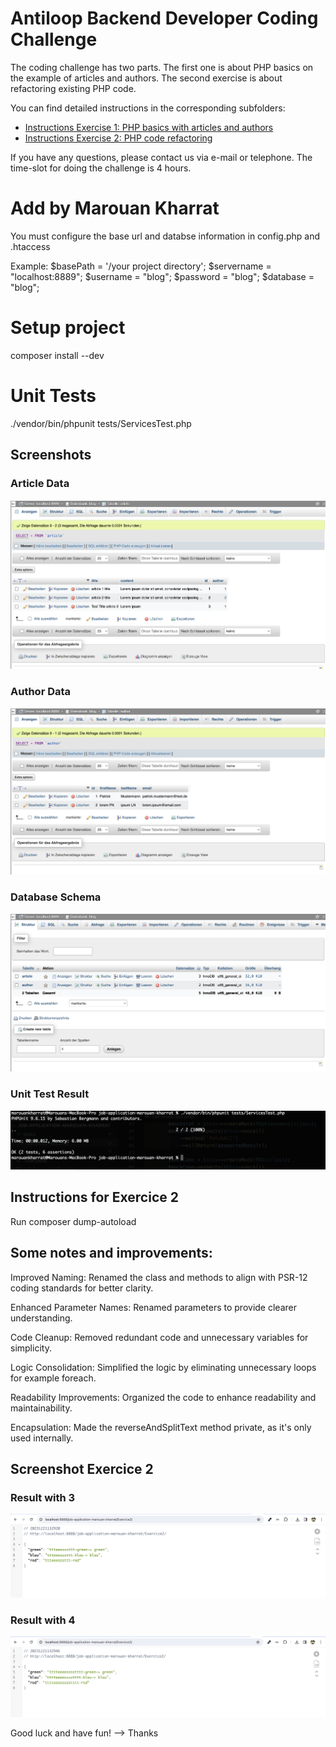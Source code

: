 # Antiloop Backend Developer Coding Challenge

The coding challenge has two parts. The first one is about PHP basics on the example of articles and authors. The second exercise is about refactoring existing PHP code.

You can find detailed instructions in the corresponding subfolders:
- [Instructions Exercise 1: PHP basics with articles and authors](exercise-1/Instructions.md)
- [Instructions Exercise 2: PHP code refactoring](exercise-2/Instructions.md)

If you have any questions, please contact us via e-mail or telephone. The time-slot for doing the challenge is 4 hours.


# Add by Marouan Kharrat

You must configure the base url and databse information in config.php and .htaccess

Example: 
$basePath = '/your project directory';
$servername = "localhost:8889";
$username = "blog";
$password = "blog";
$database = "blog";

# Setup project 
composer install --dev
# Unit Tests
./vendor/bin/phpunit tests/ServicesTest.php

## Screenshots

### Article Data
![Article Data](images/ArticleDatas.png)

### Author Data
![Author Data](images/AuthorDatas.png)

### Database Schema
![Database Schema](images/SchemaDB.png)

### Unit Test Result
![Unit Test Result](images/UnitTestResult.png)




## Instructions for Exercice 2

Run composer dump-autoload

## Some notes and improvements:

Improved Naming: Renamed the class and methods to align with PSR-12 coding standards for better clarity.

Enhanced Parameter Names: Renamed parameters to provide clearer understanding.

Code Cleanup: Removed redundant code and unnecessary variables for simplicity.

Logic Consolidation: Simplified the logic by eliminating unnecessary loops for example foreach.

Readability Improvements: Organized the code to enhance readability and maintainability.

Encapsulation: Made the reverseAndSplitText method private, as it's only used internally.


## Screenshot Exercice 2
### Result with 3
![Result with 3](images/Exercice2With3.png)

### Result with 4
![Result with 4](images/Exercice2With4.png)

Good luck and have fun! --> Thanks